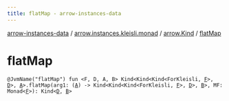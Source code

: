 ```yaml
---
title: flatMap - arrow-instances-data
---
```


[arrow-instances-data](../../index.html) / [arrow.instances.kleisli.monad](../index.html) / [arrow.Kind](index.html) / [flatMap](./flat-map.html)

# flatMap

`@JvmName("flatMap") fun <F, D, A, B> Kind<Kind<Kind<ForKleisli, `[`F`](flat-map.html#F)`>, `[`D`](flat-map.html#D)`>, `[`A`](flat-map.html#A)`>.flatMap(arg1: (`[`A`](flat-map.html#A)`) -> Kind<Kind<Kind<ForKleisli, `[`F`](flat-map.html#F)`>, `[`D`](flat-map.html#D)`>, `[`B`](flat-map.html#B)`>, MF: Monad<`[`F`](flat-map.html#F)`>): Kind<`[`D`](flat-map.html#D)`, `[`B`](flat-map.html#B)`>`
